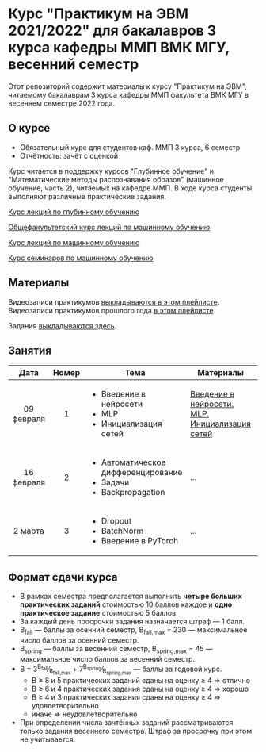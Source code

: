 # Курс "Практикум на ЭВМ 2021/2022" для бакалавров 3 курса кафедры ММП ВМК МГУ, весенний семестр

Этот репозиторий содержит материалы к курсу "Практикум на ЭВМ", читаемому бакалаврам 3 курса кафедры ММП факультета ВМК МГУ в весеннем семестре 2022 года.

## О курсе

* Обязательный курс для студентов каф. ММП 3 курса, 6 семестр
* Отчётность: зачёт с оценкой

Курс читается в поддержку курсов "Глубинное обучение" и "Математические методы распознавания образов" (машинное обучение, часть 2), читаемых на кафедре ММП. В ходе курса студенты выполняют различные практические задания.

[Курс лекций по глубинному обучению](https://github.com/Dyakonov/DL)


[Общефакультетский курс лекций по машинному обучению](https://github.com/MSU-ML-COURSE/ML-COURSE-21-22)

[Курс лекций по машинному обучению](http://www.machinelearning.ru/wiki/index.php?title=%D0%9C%D0%B0%D1%82%D0%B5%D0%BC%D0%B0%D1%82%D0%B8%D1%87%D0%B5%D1%81%D0%BA%D0%B8%D0%B5_%D0%BC%D0%B5%D1%82%D0%BE%D0%B4%D1%8B_%D1%80%D0%B0%D1%81%D0%BF%D0%BE%D0%B7%D0%BD%D0%B0%D0%B2%D0%B0%D0%BD%D0%B8%D1%8F_%D0%BE%D0%B1%D1%80%D0%B0%D0%B7%D0%BE%D0%B2_%28%D0%BA%D1%83%D1%80%D1%81_%D0%BB%D0%B5%D0%BA%D1%86%D0%B8%D0%B9%2C_%D0%92.%D0%92.%D0%9A%D0%B8%D1%82%D0%BE%D0%B2%29)

[Курс семинаров по машинному обучению](https://github.com/mmp-mmro-team/mmp_mmro_spring_2021)

## Материалы

Видеозаписи практикумов [выкладываются в этом плейлисте](https://youtube.com/playlist?list=PLVF5PzSHILHQVzBxACB3-UQr8BmhoDEIn).
Видеозаписи практикумов прошлого года [в этом плейлисте](https://www.youtube.com/playlist?list=PLVF5PzSHILHRH_HD4SzuaAz05eByyqYMl).

Задания [выкладываются здесь](https://github.com/mmp-practicum-team/mmp_practicum_spring_2022/tree/main/Tasks).


## Занятия

| Дата | Номер | Тема | Материалы | ДЗ |
| :---: | :---: | --- | --- | --- |
| 09 февраля  | 1  | <ul><li>Введение в нейросети</li><li>MLP</li><li>Инициализация сетей</li></ul> | [Введение в нейросети. MLP. Инициализация сетей](Seminars/Seminar%2001/Введение%20в%20нейросети.%20MLP.%20Инициализация%20сетей.ipynb) | ¯\\\_(ツ)\_/¯ |
| 16 февраля  | 2  | <ul><li>Автоматическое дифференцирование</li><li>Задачи</li><li>Backpropagation</li></ul> | ... | [Полносвязная нейронная сеть на numpy](Tasks/task1/lab_01.ipynb) |
| 2 марта  | 3  | <ul><li>Dropout</li><li>BatchNorm</li><li>Введение в PyTorch</li></ul> | ... | ...|


## Формат сдачи курса

* В рамках семестра предполагается выполнить **четыре больших практических заданий** стоимостью 10 баллов каждое и **одно практическое задание** стоимостью 5 баллов.
* За каждый день просрочки задания назначается штраф — 1 балл.
* B<sub>fall</sub> — баллы за осенний семестр, B<sub>fall,max</sub> = 230 — максимальное число баллов за осенний семестр.
* B<sub>spring</sub> — баллы за весенний семестр, B<sub>spring,max</sub> = 45 — максимальное число баллов за весенний семестр.
* B = 3<sup>B<sub>fall</sub></sup>&frasl;<sub>B<sub>fall,max</sub></sub> + 7<sup>B<sub>spring</sub></sup>&frasl;<sub>B<sub>spring,max</sub></sub> — баллы за годовой курс.
    * B ≥ 8 и 5 практических заданий сданы на оценку ≥ 4 ⇒ отлично
    * B ≥ 6 и 4 практических задания сданы на оценку ≥ 4 ⇒ хорошо
    * B ≥ 4 и 3 практических задания сданы на оценку ≥ 4 ⇒ удовлетворительно
    * иначе ⇒ неудовлетворительно
​
* При определении числа зачтённых заданий рассматриваются только задания весеннего семестра. Штраф за просрочку при этом не учитывается.
